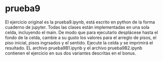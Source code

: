 # prueba9

El ejercicio original es la prueba9.ipynb, está escrito en python de la forma cuaderno de jupyter. Todas las clases están implementadas en una sola celda, incluyendo el main. De modo que para ejecutarlo desplácese hasta el fondo de la celda, cambie a su gusto los valores para el arreglo de pisos, el piso inicial, pisos ingrsados y el sentido. Ejecute la celda y se imprimirá el resultado. EL archivo prueba9B1.ipynb y el archivo prueba9B2.ipynb contienen el ejercicio en sus dos variantes descritas en el bonus.